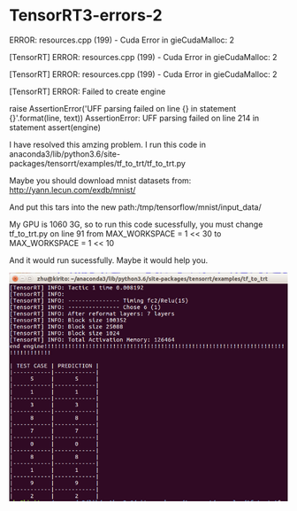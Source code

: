 # TensorRT3-errors-2

ERROR: resources.cpp (199) - Cuda Error in gieCudaMalloc: 2

[TensorRT] ERROR: resources.cpp (199) - Cuda Error in gieCudaMalloc: 2

[TensorRT] ERROR: resources.cpp (199) - Cuda Error in gieCudaMalloc: 2

[TensorRT] ERROR: Failed to create engine

raise AssertionError('UFF parsing failed on line {} in statement {}'.format(line, text))
AssertionError: UFF parsing failed on line 214 in statement assert(engine)

I have resolved this amzing problem.
I run this code in anaconda3/lib/python3.6/site-packages/tensorrt/examples/tf_to_trt/tf_to_trt.py

Maybe you should download mnist datasets from: http://yann.lecun.com/exdb/mnist/ 

And put this tars into the new path:/tmp/tensorflow/mnist/input_data/

My GPU is 1060 3G, so to run this code sucessfully,
you must change tf_to_trt.py on line 91 from 
    MAX_WORKSPACE = 1 << 30 to MAX_WORKSPACE = 1 << 10

And it would run sucessfully.
Maybe it would help you.

![image](https://github.com/zhucheng725/TensorRT3-errors-2/blob/master/result.png)
